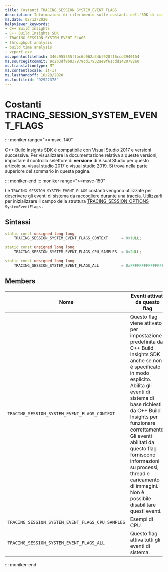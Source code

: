 ```yaml
---
title: Costanti TRACING_SESSION_SYSTEM_EVENT_FLAGS
description: Informazioni di riferimento sulle costanti dell'SDK di compilazione di C++ TRACING_SESSION_SYSTEM_EVENT_FLAGS.
ms.date: 02/12/2020
helpviewer_keywords:
- C++ Build Insights
- C++ Build Insights SDK
- TRACING_SESSION_SYSTEM_EVENT_FLAGS
- throughput analysis
- build time analysis
- vcperf.exe
ms.openlocfilehash: 346c955355ffbc6c062a34bf928f16ccd3940154
ms.sourcegitcommit: 9c2b3df9b837879cd17932ae9f61cdd142078260
ms.translationtype: MT
ms.contentlocale: it-IT
ms.lasthandoff: 10/29/2020
ms.locfileid: "92922378"
---
```

# <a name="tracing_session_system_event_flags-constants"></a>Costanti TRACING_SESSION_SYSTEM_EVENT_FLAGS

::: moniker range="<=msvc-140"

C++ Build Insights SDK è compatibile con Visual Studio 2017 e versioni successive. Per visualizzare la documentazione relativa a queste versioni, impostare il controllo selettore di **versione** di Visual Studio per questo articolo su visual studio 2017 o visual studio 2019. Si trova nella parte superiore del sommario in questa pagina.

::: moniker-end
::: moniker range=">=msvc-150"

Le `TRACING_SESSION_SYSTEM_EVENT_FLAGS` costanti vengono utilizzate per descrivere gli eventi di sistema da raccogliere durante una traccia. Utilizzarli per inizializzare il campo della struttura [TRACING_SESSION_OPTIONS](tracing-session-options-struct.md) `SystemEventFlags` .

## <a name="syntax"></a>Sintassi

```cpp
static const unsigned long long
    TRACING_SESSION_SYSTEM_EVENT_FLAGS_CONTEXT      = 0x1ULL;

static const unsigned long long
    TRACING_SESSION_SYSTEM_EVENT_FLAGS_CPU_SAMPLES  = 0x2ULL;

static const unsigned long long
    TRACING_SESSION_SYSTEM_EVENT_FLAGS_ALL          = 0xFFFFFFFFFFFFFFFFULL;
```

## <a name="members"></a>Members

| Nome | Eventi attivati da questo flag |
|--|--|
| `TRACING_SESSION_SYSTEM_EVENT_FLAGS_CONTEXT` | Questo flag viene attivato per impostazione predefinita da C++ Build Insights SDK anche se non è specificato in modo esplicito. Abilita gli eventi di sistema di base richiesti da C++ Build Insights per funzionare correttamente. Gli eventi abilitati da questo flag forniscono informazioni su processi, thread e caricamento di immagini. Non è possibile disabilitare questi eventi. |
| `TRACING_SESSION_SYSTEM_EVENT_FLAGS_CPU_SAMPLES` | Esempi di CPU |
| `TRACING_SESSION_SYSTEM_EVENT_FLAGS_ALL` | Questo flag attiva tutti gli eventi di sistema. |

::: moniker-end
